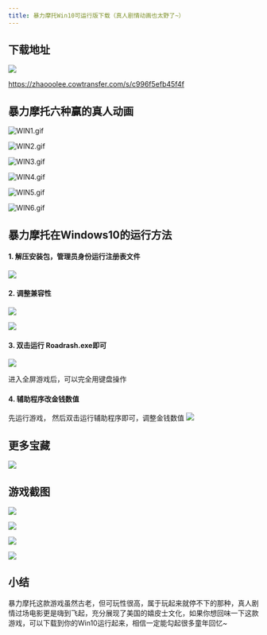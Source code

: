 ```yaml
---
title: 暴力摩托Win10可运行版下载（真人剧情动画也太野了~）
---
```




## 下载地址

![](https://www.v2fy.com/asset/0i/jikemiji/jikemiji-md/kr-000101.assets/1240-20200816222515837.png)


https://zhaooolee.cowtransfer.com/s/c996f5efb45f4f



##  暴力摩托六种赢的真人动画

![WIN1.gif](https://www.v2fy.com/asset/0i/jikemiji/jikemiji-md/kr-000101.assets/strip-20200816222518588.gif)

![WIN2.gif](https://www.v2fy.com/asset/0i/jikemiji/jikemiji-md/kr-000101.assets/strip-20200816222519209.gif)

![WIN3.gif](https://www.v2fy.com/asset/0i/jikemiji/jikemiji-md/kr-000101.assets/strip-20200816222520386.gif)

![WIN4.gif](https://www.v2fy.com/asset/0i/jikemiji/jikemiji-md/kr-000101.assets/strip-20200816222521142.gif)

![WIN5.gif](https://www.v2fy.com/asset/0i/jikemiji/jikemiji-md/kr-000101.assets/strip-20200816222520792.gif)

![WIN6.gif](https://www.v2fy.com/asset/0i/jikemiji/jikemiji-md/kr-000101.assets/strip-20200816222520155.gif)


## 暴力摩托在Windows10的运行方法

#### 1. 解压安装包，管理员身份运行注册表文件


![](https://www.v2fy.com/asset/0i/jikemiji/jikemiji-md/kr-000101.assets/1240-20200816222518688.png)


#### 2. 调整兼容性

![](https://www.v2fy.com/asset/0i/jikemiji/jikemiji-md/kr-000101.assets/1240-20200816222518785.png)


![](https://www.v2fy.com/asset/0i/jikemiji/jikemiji-md/kr-000101.assets/1240-20200816222518887.png)


#### 3. 双击运行 Roadrash.exe即可

![](https://www.v2fy.com/asset/0i/jikemiji/jikemiji-md/kr-000101.assets/1240-20200816222518981.png)

进入全屏游戏后，可以完全用键盘操作


#### 4. 辅助程序改金钱数值


先运行游戏， 然后双击运行辅助程序即可，调整金钱数值
![](https://www.v2fy.com/asset/0i/jikemiji/jikemiji-md/kr-000101.assets/1240-20200816222519080.png)




## 更多宝藏

![](https://www.v2fy.com/asset/0i/jikemiji/jikemiji-md/kr-000101.assets/1240-20200816222519176.png)

## 游戏截图

![](https://www.v2fy.com/asset/0i/jikemiji/jikemiji-md/kr-000101.assets/1240-20200816222519504.png)


![](https://www.v2fy.com/asset/0i/jikemiji/jikemiji-md/kr-000101.assets/1240-20200816222519904.png)

![](https://www.v2fy.com/asset/0i/jikemiji/jikemiji-md/kr-000101.assets/1240-20200816222520255.png)

![](https://www.v2fy.com/asset/0i/jikemiji/jikemiji-md/kr-000101.assets/1240-20200816222520561.png)

## 小结

暴力摩托这款游戏虽然古老，但可玩性很高，属于玩起来就停不下的那种，真人剧情过场电影更是嗨到飞起，充分展现了美国的嬉皮士文化，如果你想回味一下这款游戏，可以下载到你的Win10运行起来，相信一定能勾起很多童年回忆~